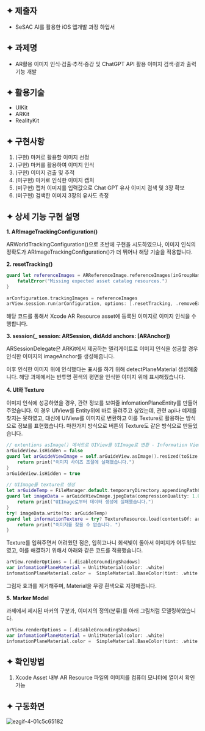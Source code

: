 ## ✦ 제출자

- SeSAC AI를 활용한 iOS 앱개발 과정 하업서

## ✦ 과제명

- AR활용 이미지 인식·검출·추적·증강 및 ChatGPT API 활용 이미지 검색·결과 출력 기능 개발

## ✦ 활용기술

- UIKit
- ARKit
- RealityKit 


## ✦ 구현사항

1. (구현) 마커로 활용할 이미지 선정
2. (구현) 마커를 활용하여 이미지 인식
3. (구현) 이미지 검출 및 추적 
4. (미구현) 마커로 인식한 이미지 캡처
5. (미구현) 캡처 이미지를 입력값으로 Chat GPT 유사 이미지 검색 및 3장 확보 
6. (미구현) 검색한 이미지 3장의 유사도 측정

## ✦ 상세 기능 구현 설명

**1. ARImageTrackingConfiguration()**

ARWorldTrackingConfiguration()으로 초반에 구현을 시도하였으나, 이미지 인식의 정확도가 ARImageTrackingConfiguration()가 더 뛰어나 해당 기술을 적용합니다. 

**2. resetTracking()**

```swift
guard let referenceImages = ARReferenceImage.referenceImages(inGroupNamed: "AR Resources", bundle: nil) else {
    fatalError("Missing expected asset catalog resources.")
}
        
arConfiguration.trackingImages = referenceImages
arView.session.run(arConfiguration, options: [.resetTracking, .removeExistingAnchors])

```
해당 코드를 통해서 Xcode AR Resource asset에 등록된 이미지로 이미지 인식을 수행합니다. 

**3. session(_ session: ARSession, didAdd anchors: [ARAnchor])**

ARSessionDelegate은 ARKit에서 제공하는 델리게이트로 
이미지 인식을 성공할 경우 인식한 이미지의 imageAnchor를 생성해줍니다.

이후 인식한 이미지 위에 인식했다는 표시를 하기 위해 detectPlaneMaterial 생성해줍니다. 
해당 과제에서는 반투명 흰색의 평면을 인식한 이미지 위에 표시해줬습니다. 

**4. UI와 Texture**

이미지 인식에 성공하였을 경우, 관련 정보를 보여줄 infomationPlaneEntity를 만들어주었습니다.
이 경우 UIView를 Entity위에 바로 올려주고 싶었는데, 관련 api나 예제를 찾지는 못하였고,
대신에 UIView를 이미지로 변환하고 이를 Texture로 활용하는 방식으로 정보를 표현했습니다.
마찬가지 방식으로 버튼의 Texture도 같은 방식으로 만들었습니다. 

```Swift
// extentions asImage() 메서드로 UIView를 UIImage로 변환 - Information View
arGuideView.isHidden = false
guard let arGuideViewImage = self.arGuideView.asImage().resized(toSize: CGSize(width: 200, height: 100)) else {
    return print("이미지 사이즈 조절에 실패했습니다.")
}
arGuideView.isHidden = true
            
// UIImage를 texture로 생성
let arGuideTemp = FileManager.default.temporaryDirectory.appendingPathComponent(UUID().uuidString)
guard let imageData = arGuideViewImage.jpegData(compressionQuality: 1.0) else {
    return print("UIImage로부터 데이터 생성에 실패했습니다.")
}
try! imageData.write(to: arGuideTemp)
guard let informationTexture = try? TextureResource.load(contentsOf: arGuideTemp) else {
    return print("이미지를 찾을 수 없습니다. ")
}

```

Texture를 입혀주면서 어려웠던 점은, 입히고나니 회색빛이 돌아서 이미지가 어두워보였고, 
이를 해결하기 위해서 아래와 같은 코드를 적용했습니다. 

```swift
arView.renderOptions = [.disableGroundingShadows]
var infomationPlaneMaterial = UnlitMaterial(color: .white)
infomationPlaneMaterial.color =  SimpleMaterial.BaseColor(tint: .white.withAlphaComponent(1), texture: .init(informationTexture))
```

그림자 효과를 제거해주며, Material을 무광 흰색으로 지정해줍니다. 

**5. Marker Model**

과제에서 제시된 마커의 구분과, 이미지의 정의(분류)를 아래 그림처럼 모델링하였습니다. 
```swift
arView.renderOptions = [.disableGroundingShadows]
var infomationPlaneMaterial = UnlitMaterial(color: .white)
infomationPlaneMaterial.color =  SimpleMaterial.BaseColor(tint: .white.withAlphaComponent(1), texture: .init(informationTexture))
```


## ✦ 확인방법

1. Xcode Asset 내부 AR Resource 파일의 이미지를 컴퓨터 모니터에 열어서 확인 가능

## ✦ 구동화면

![ezgif-4-01c5c65182](https://github.com/hemil0102/authlabs/assets/83139316/e1a3bcd6-cd59-407c-b9b9-28f8bb87f913)
